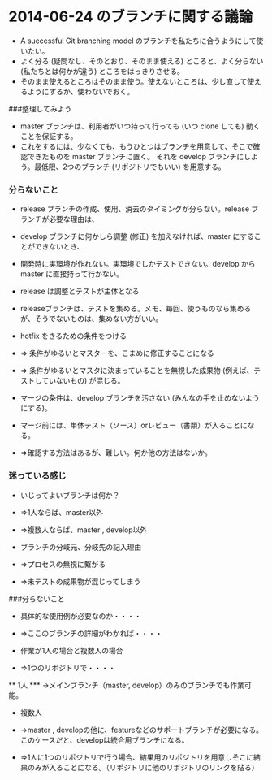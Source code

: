 # 2014-06-24 のブランチに関する議論

 * A successful Git branching model のブランチを私たちに合うようにして使いたい。
 * よく分る (疑問なし、そのとおり、そのまま使える) ところと、よく分らない (私たちとは何かが違う) ところをはっきりさせる。
 * そのまま使えるところはそのまま使う。使えないところは、少し直して使えるようにするか、使わないでおく。

###整理してみよう 

* master ブランチは、利用者がいつ持って行っても (いつ clone しても) 動くことを保証する。
* これをするには、少なくても、もうひとつはブランチを用意して、そこで確認できたものを master ブランチに置く。
それを develop ブランチにしよう。最低限、2つのブランチ (リポジトリでもいい) を用意する。


### 分らないこと 

* release ブランチの作成、使用、消去のタイミングが分らない。release ブランチが必要な理由は、
* develop ブランチに何かしら調整 (修正) を加えなければ、master にすることができないとき、
* 開発時に実環境が作れない。実環境でしかテストできない。develop から master に直接持って行かない。

* release は調整とテストが主体となる
* releaseブランチは、テストを集める。メモ、毎回、使うものなら集めるが、そうでないものは、集めない方がいい。

* hotfix をきるための条件をつける
* ⇒ 条件がゆるいとマスターを、こまめに修正することになる
* ⇒ 条件がゆるいとマスタに決まっていることを無視した成果物 (例えば、テストしていないもの) が混じる。

* マージの条件は、develop ブランチを汚さない (みんなの手を止めないようにする)。
* マージ前には、単体テスト（ソース）orレビュー（書類）が入ることになる。
* ⇒確認する方法はあるが、難しい。何か他の方法はないか。

### 迷っている感じ
* いじってよいブランチは何か？
* ⇒1人ならば、master以外
* ⇒複数人ならば、master , develop以外

* ブランチの分岐元、分岐先の記入理由
* ⇒プロセスの無視に繋がる
* ⇒未テストの成果物が混じってしまう

###分らないこと
* 具体的な使用例が必要なのか・・・・
* ⇒ここのブランチの詳細がわかれば・・・・

* 作業が1人の場合と複数人の場合
* ⇒1つのリポジトリで・・・・

** 1人
*** →メインブランチ（master, develop）のみのブランチでも作業可能。

* 複数人
* →master , developの他に、featureなどのサポートブランチが必要になる。このケースだと、developは統合用ブランチになる。

* ⇒1人に1つのリポジトリで行う場合、結果用のリポジトリを用意しそこに結果のみが入ることになる。（リポジトリに他のリポジトリのリンクを貼る）

